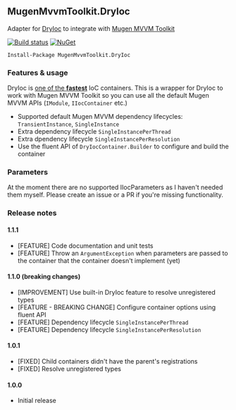 ## MugenMvvmToolkit.DryIoc

Adapter for [DryIoc](https://bitbucket.org/dadhi/dryioc) to integrate with [Mugen MVVM Toolkit](https://github.com/MugenMvvmToolkit/MugenMvvmToolkit)

[![Build status](https://ci.appveyor.com/api/projects/status/s3tb7r3oupirw6vq/branch/master?svg=true)](https://ci.appveyor.com/project/SamuelDebruyn/mugenmvvmtoolkit-dryioc/branch/master) [![NuGet](https://img.shields.io/nuget/v/MugenMvvmToolkit.DryIoc.svg?label=NuGet)](https://www.nuget.org/packages/MugenMvvmToolkit.DryIoc/)

```
Install-Package MugenMvvmToolkit.DryIoc
```

### Features & usage

DryIoc is [one of the **fastest**](http://www.palmmedia.de/blog/2011/8/30/ioc-container-benchmark-performance-comparison) IoC containers. This is a wrapper for DryIoc to work with Mugen MVVM Toolkit so you can use all the default Mugen MVVM APIs (`IModule`, `IIocContainer` etc.)

* Supported default Mugen MVVM dependency lifecycles: `TransientInstance`, `SingleInstance`
* Extra dependency lifecycle `SingleInstancePerThread`
* Extra dpendency lifecycle `SingleInstancePerResolution`
* Use the fluent API of `DryIocContainer.Builder` to configure and build the container

### Parameters

At the moment there are no supported IIocParameters as I haven't needed them myself. Please create an issue or a PR if you're missing functionality.

### Release notes

#### 1.1.1

* [FEATURE] Code documentation and unit tests
* [FEATURE] Throw an `ArgumentException` when parameters are passed to the container that the container doesn't implement (yet)

#### 1.1.0 (breaking changes)

* [IMPROVEMENT] Use built-in DryIoc feature to resolve unregistered types
* [FEATURE - BREAKING CHANGE] Configure container options using fluent API
* [FEATURE] Dependency lifecycle `SingleInstancePerThread`
* [FEATURE] Dependency lifecycle `SingleInstancePerResolution`

#### 1.0.1

* [FIXED] Child containers didn't have the parent's registrations
* [FIXED] Resolve unregistered types

#### 1.0.0

* Initial release

